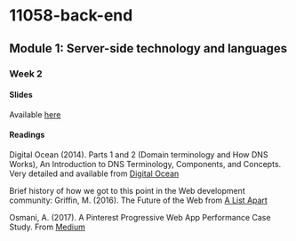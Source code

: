 # 11058-back-end
## Module 1: Server-side technology and languages
### Week 2

#### Slides
Available [here](https://uc-design.github.io/11058-back-end/module-1/2.1_slides.html)

#### Readings
Digital Ocean (2014). Parts 1 and 2 (Domain terminology and How DNS Works), An Introduction to DNS Terminology, Components, and Concepts. Very detailed and available from [Digital Ocean](https://www.digitalocean.com/community/tutorials/an-introduction-to-dns-terminology-components-and-concepts) 

Brief history of how we got to this point in the Web development community: 
Griffin, M. (2016). The Future of the Web from [A List Apart](https://alistapart.com/article/the-future-of-the-web )

Osmani, A. (2017). A Pinterest Progressive Web App Performance Case Study. From [Medium](https://medium.com/dev-channel/a-pinterest-progressive-web-app-performance-case-study-3bd6ed2e6154) 

